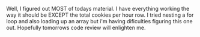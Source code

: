 Well, I figured out MOST of todays material. I have everything working the way it should be EXCEPT the total cookies per hour row. I tried nesting a for loop and also loading up an array but i'm having dificulties figuring this one out. Hopefully tomorrows code review will enlighten me. 
